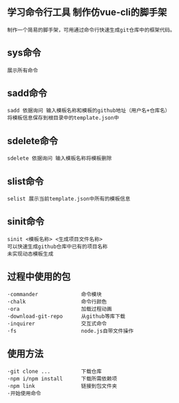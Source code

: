 ## 学习命令行工具 制作仿vue-cli的脚手架
	制作一个简易的脚手架，可用通过命令行快速生成git仓库中的框架代码。
## sys命令
	展示所有命令
## sadd命令

	sadd 依据询问 输入模板名称和模板的github地址（用户名+仓库名）
	将模板信息保存到根目录中的template.json中
## sdelete命令
	sdelete 依据询问 输入模板名称将模板删除
## slist命令
	selist 展示当前template.json中所有的模板信息
## sinit命令
	sinit <模板名称> <生成项目文件名称>
	可以快速生成github仓库中已有的项目名称
	未实现动态模板生成
## 过程中使用的包
	·commander				命令模块
	·chalk					命令行颜色
	·ora					加载过程动画
	·download-git-repo		从github等库下载
	·inquirer				交互式命令
	·fs						node.js自带文件操作
## 使用方法
	·git clone ...          下载仓库
	·npm i/npm install 		下载所需依赖项
	·npm link 				链接到包文件夹
	·开始使用命令
